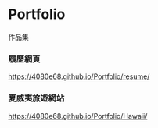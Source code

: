 # Portfolio
作品集


### 履歷網頁
https://4080e68.github.io/Portfolio/resume/



### 夏威夷旅遊網站
https://4080e68.github.io/Portfolio/Hawaii/
